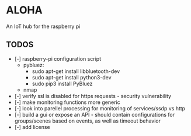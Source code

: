 # ALOHA 
An IoT hub for the raspberry pi

## TODOS
- [-] raspberry-pi configuration script
    - pybluez: 
        - sudo apt-get install libbluetooth-dev
        - sudo apt-get install python3-dev
        - sudo pip3 install PyBluez
    - nmap
- [-] verify ssl is disabled for https requests - security vulnerability
- [-] make monitoring functions more generic
- [-] look into parellel processing for monitoring of services/ssdp vs http
- [-] build a gui or expose an API - should contain configurations for groups/scenes based on events, as well as timeout behavior
- [-] add license
